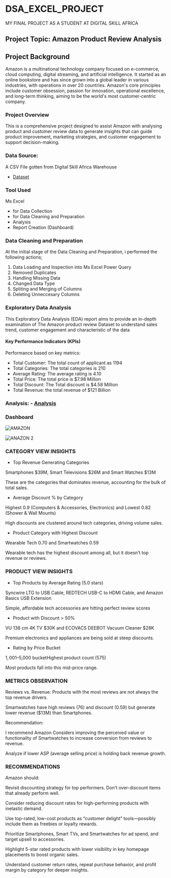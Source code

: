# DSA_EXCEL_PROJECT

MY FINAL PROJECT AS A STUDENT AT DIGITAL SKILL AFRICA


## Project Topic: Amazon Product Review Analysis

## Project Background
Amazon is a multinational technology company focused on e-commerce, cloud computing, digital streaming, and artificial intelligence. It started as an online bookstore and has since grown into a global leader in various industries, with operations in over 20 countries. Amazon's core principles include customer obsession, passion for innovation, operational excellence, and long-term thinking, aiming to be the world's most customer-centric company.

### Project Overview
This is a comprehensive project designed to assist Amazon with analysing product and customer review data to generate insights that can guide product improvement, marketing strategies, and customer engagement to support decision-making.

### Data Source:
A CSV File gotten from Digital Skill Africa Warehouse
- <a href="https://github.com/Hidaayah-7/DSA-_EXCEL_PROJECT/blob/main/Amazon%20case%20study.xlsx">Dataset</a>

### Tool Used
Ms Excel 
- for Data Collection 
- for Data Cleaning and Preparation
- Analysis
- Report Creation (Dashboard)

### Data Cleaning and Preparation
At the initial stage of the Data Cleaning and Preparation, i performed the following actions;
1. Data Loading and Inspection into Ms Excel Power Query
2. Removed Duplicates
3. Handling Missing Data
4. Changed Data Type
5. Spliting and Merging of Columns
6. Deleting Unneccesary Columns

 ### Exploratory Data Analysis
   This Exploratory Data Analysis (EDA) report aims to provide an in-depth examination of The Amazon product review Dataset to understand sales trend, customer engagement and characteristic of the data
   
#### Key Performance Indicators (KPIs)

Performance based on key metrics:
-	Total Customer: The total count of applicant as 1194
-	Total Categories: The total categories is 210
-	Average Rating: The average rating is 4.10
-	Total Price:  The total price is $7.98 Million  
-	Total Discount: The Total discount is $4.58 Million 
-	Total Revenue: the total revenue of $121 Billion

### Analysis: - <a href="https://github.com/Hidaayah-7/DSA-_EXCEL_PROJECT/blob/main/Amazon%20case%20study.xlsx">Analysis</a>


### Dashboard

![AMAZON](https://github.com/user-attachments/assets/f2c1ece1-4d1c-4f9a-88d5-b15c6b2c06f0)


![ANAZON 2](https://github.com/user-attachments/assets/832348d0-36e3-4abd-8a11-38a23d6e0e69)


### CATEGORY VIEW INSIGHTS

- Top Revenue Generating Categories

Smartphones $39M, Smart Televisions $26M and Smart Watches $13M

These are the categories that dominates revenue, accounting for the bulk of total sales.


- Average Discount % by Category

Highest 0.9 (Computers & Accessories, Electronics) and Lowest 0.82 (Shower & Wall Mounts)

High discounts are clustered around tech categories, driving volume sales.


- Product Category with Highest Discount

Wearable Tech 0.70 and Smartwatches 0.59

Wearable tech has the highest discount among all, but it doesn’t top revenue or reviews.


### PRODUCT VIEW INSIGHTS

- Top Products by Average Rating (5.0 stars)

Syncwire LTG to USB Cable, REDTECH USB-C to HDMI Cable, and Amazon Basics USB Extension

Simple, affordable tech accessories are hitting perfect review scores


- Product with Discount > 50%

VU 138 cm 4K TV $30K and ECOVACS DEEBOT Vacuum Cleaner $28K

Premium electronics and appliances are being sold at steep discounts.


- Rating by Price Bucket

$1,001–$5,000 bucketHighest product count (575)

 Most products fall into this mid-price range.


### METRICS OBSERVATION

Reviews vs. Revenue: Products with the most reviews are not always the top revenue drivers.

Smartwatches have high reviews (76) and discount (0.59) but generate lower revenue ($13M) than Smartphones.


 Recommendation:

 I recommend Amazon Considers improving the perceived value or functionality of Smartwatches to increase conversion from reviews to revenue.

Analyze if lower ASP (average selling price) is holding back revenue growth.


### RECOMMENDATIONS

Amazon should:

Revisit discounting strategy for top performers. Don’t over-discount items that already perform well.

Consider reducing discount rates for high-performing products with inelastic demand.

Use top-rated, low-cost products as “customer delight” tools—possibly include them as freebies or loyalty rewards.

Prioritize Smartphones, Smart TVs, and Smartwatches for ad spend, and target upsell to accessories.

Highlight 5-star rated products with lower visibility in key homepage placements to boost organic sales.

Understand customer return rates, repeat purchase behavior, and profit margin by category for deeper insights.



